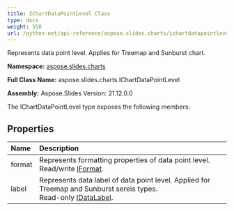 ```yaml
---
title: IChartDataPointLevel Class
type: docs
weight: 550
url: /python-net/api-reference/aspose.slides.charts/ichartdatapointlevel/
---
```


Represents data point level. Applies for Treemap and Sunburst chart.

**Namespace:** [aspose.slides.charts](/slides/python-net/api-reference/aspose.slides.charts/)

**Full Class Name:** aspose.slides.charts.IChartDataPointLevel

**Assembly:**  Aspose.Slides Version: 21.12.0.0

The IChartDataPointLevel type exposes the following members:
## **Properties**
|**Name**|**Description**|
| :- | :- |
|format|Represents formatting properties of data point level.<br/>            Read/write [IFormat](/python-net/api-reference/aspose.slides.charts/iformat/).|
|label|Represents data label of data point level. Applied for Treemap and  Sunburst sereis types.<br/>             Read-only [IDataLabel](/python-net/api-reference/aspose.slides.charts/idatalabel/).|
